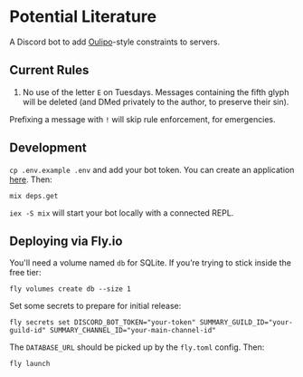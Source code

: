 # Potential Literature

A Discord bot to add [Oulipo](https://en.wikipedia.org/wiki/Oulipo)-style constraints to servers.

## Current Rules

1. No use of the letter `E` on Tuesdays. Messages containing the fifth glyph will be deleted (and DMed privately to the author, to preserve their sin).

Prefixing a message with `!` will skip rule enforcement, for emergencies.

## Development

`cp .env.example .env` and add your bot token. You can create an application [here](https://discord.com/developers/applications). Then:

```
mix deps.get
```

`iex -S mix` will start your bot locally with a connected REPL.

## Deploying via Fly.io

You'll need a volume named `db` for SQLite. If you’re trying to stick inside the free tier:

```
fly volumes create db --size 1
```

Set some secrets to prepare for initial release:

```
fly secrets set DISCORD_BOT_TOKEN="your-token" SUMMARY_GUILD_ID="your-guild-id" SUMMARY_CHANNEL_ID="your-main-channel-id"
```

The `DATABASE_URL` should be picked up by the `fly.toml` config. Then:

```
fly launch
```
